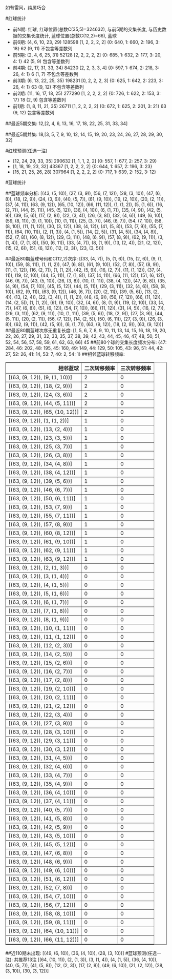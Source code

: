 <!-- 
.. title: 大乐透17045期(2017-04-22)数据分析报告
.. slug: dlott-17045-2017-04-22-report
.. date: 2017-04-23 08:00:00 UTC+08:00
.. tags: Lottery
.. link: 
.. description: 
.. type: text
-->

如有雷同，纯属巧合

<!-- TEASER_END-->

#红球统计

- 前N期: 红球, 红球位置(总数C(35,5)=324632), 与前5期的交集长度, 与历史数据的交集长度统计, 蓝球位置(总数C(12,2)=66), 蓝球
- 前6期: (4, 6, 10, 23, 29) 128598 [1, 2, 2, 2, 2] {0: 640, 1: 660, 2: 196, 3: 18} 62 (9, 11) 不包含等差数列
- 前5期: (2, 4, 6, 25, 31) 52128 [2, 2, 2, 2, 2] {0: 685, 1: 632, 2: 177, 3: 20, 4: 1} 42 (5, 9) 包含等差数列
- 前4期: (2, 17, 31, 33, 34) 84230 [2, 2, 3, 3, 4] {0: 597, 1: 674, 2: 218, 3: 26, 4: 1} 6 (1, 7) 不包含等差数列
- 前3期: (6, 13, 22, 25, 35) 198231 [0, 2, 2, 2, 3] {0: 625, 1: 642, 2: 223, 3: 26, 4: 1} 63 (9, 12) 不包含等差数列
- 前2期: (11, 16, 17, 18, 25) 277290 [1, 2, 2, 2, 2] {0: 726, 1: 622, 2: 153, 3: 17} 18 (2, 9) 包含等差数列
- 前1期: (1, 8, 11, 21, 35) 26711 [1, 2, 2, 2, 2] {0: 672, 1: 625, 2: 201, 3: 21} 63 (9, 12) 包含等差数列

##最近5期交集:
12,[2, 4, 6, 13, 16, 17, 18, 22, 25, 31, 33, 34]

##最近5期并集:
18,[3, 5, 7, 9, 10, 12, 14, 15, 19, 20, 23, 24, 26, 27, 28, 29, 30, 32]

#红球预测(任选一注)

- [12, 24, 29, 33, 35] 290632 [1, 1, 1, 2, 2] {0: 557, 1: 677, 2: 257, 3: 29}
- [1, 18, 19, 23, 32] 43367 [1, 2, 2, 2, 2] {0: 644, 1: 657, 2: 196, 3: 23}
- [15, 21, 25, 26, 28] 307964 [1, 2, 2, 2, 2] {0: 717, 1: 639, 2: 152, 3: 12}

#蓝球统计

##蓝球频率分析:
[(43, (5, 10)), (27, (3, 9)), (56, (7, 12)), (28, (3, 10)), (47, (6, 8)), (18, (2, 9)), (24, (3, 6)), (40, (5, 7)), (61, (9, 10)), (19, (2, 10)), (20, (2, 11)), (37, (4, 11)), (63, (9, 12)), (65, (10, 12)), (66, (11, 12)), (1, (1, 2)), (5, (1, 6)), (16, (2, 7)), (44, (5, 11)), (45, (5, 12)), (36, (4, 10)), (6, (1, 7)), (35, (4, 9)), (42, (5, 9)), (39, (5, 6)), (17, (2, 8)), (22, (3, 4)), (26, (3, 8)), (32, (4, 6)), (49, (6, 10)), (59, (8, 11)), (9, (1, 10)), (10, (1, 11)), (25, (3, 7)), (46, (6, 7)), (54, (7, 10)), (58, (8, 10)), (11, (1, 12)), (30, (3, 12)), (38, (4, 12)), (41, (5, 8)), (53, (7, 9)), (55, (7, 11)), (64, (10, 11)), (2, (1, 3)), (4, (1, 5)), (14, (2, 5)), (31, (4, 5)), (34, (4, 8)), (52, (7, 8)), (60, (8, 12)), (29, (3, 11)), (48, (6, 9)), (57, (8, 9)), (62, (9, 11)), (3, (1, 4)), (7, (1, 8)), (50, (6, 11)), (33, (4, 7)), (8, (1, 9)), (13, (2, 4)), (21, (2, 12)), (15, (2, 6)), (51, (6, 12)), (12, (2, 3)), (23, (3, 5))]

##最近80期蓝球号码和C(12,2)次序:
 [(33, (4, 7)), (5, (1, 6)), (15, (2, 6)), (9, (1, 10)), (59, (8, 11)), (1, (1, 2)), (47, (6, 8)), (61, (9, 10)), (52, (7, 8)), (57, (8, 9)), (11, (1, 12)), (16, (2, 7)), (1, (1, 2)), (42, (5, 9)), (16, (2, 7)), (11, (1, 12)), (37, (4, 11)), (19, (2, 10)), (44, (5, 11)), (7, (1, 8)), (37, (4, 11)), (66, (11, 12)), (51, (6, 12)), (46, (6, 7)), (43, (5, 10)), (26, (3, 8)), (10, (1, 11)), (38, (4, 12)), (47, (6, 8)), (35, (4, 9)), (54, (7, 10)), (45, (5, 12)), (44, (5, 11)), (29, (3, 11)), (32, (4, 6)), (58, (8, 10)), (62, (9, 11)), (63, (9, 12)), (46, (6, 7)), (20, (2, 11)), (39, (5, 6)), (13, (2, 4)), (13, (2, 4)), (22, (3, 4)), (1, (1, 2)), (48, (6, 9)), (56, (7, 12)), (66, (11, 12)), (14, (2, 5)), (1, (1, 2)), (61, (9, 10)), (32, (4, 6)), (8, (1, 9)), (19, (2, 10)), (33, (4, 7)), (47, (6, 8)), (51, (6, 12)), (54, (7, 10)), (66, (11, 12)), (31, (4, 5)), (16, (2, 7)), (29, (3, 11)), (62, (9, 11)), (10, (1, 11)), (39, (5, 6)), (18, (2, 9)), (27, (3, 9)), (44, (5, 11)), (20, (2, 11)), (56, (7, 12)), (14, (2, 5)), (50, (6, 11)), (27, (3, 9)), (26, (3, 8)), (62, (9, 11)), (42, (5, 9)), (6, (1, 7)), (63, (9, 12)), (18, (2, 9)), (63, (9, 12))]
##最近80期蓝球次序无重复长度:
 [1, 5, 6, 7, 8, 9, 10, 11, 13, 14, 15, 16, 18, 19, 20, 22, 26, 27, 29, 31, 32, 33, 35, 37, 38, 39, 42, 43, 44, 45, 46, 47, 48, 50, 51, 52, 54, 56, 57, 58, 59, 61, 62, 63, 66] 45
##前80个球的交集长度频次分布:
{47: 284, 46: 202, 48: 195, 45: 160, 49: 149, 44: 129, 50: 105, 43: 96, 51: 44, 42: 27, 52: 26, 41: 14, 53: 7, 40: 2, 54: 1}
##相邻蓝球转移频率:
 <table border="1" class="table table-striped dataframe">
  <thead>
    <tr style="text-align: right;">
      <th>相邻蓝球</th>
      <th>二次转移频率</th>
      <th>三次转移频率</th>
    </tr>
  </thead>
  <tbody>
    <tr>
      <td>[(63, (9, 12)), (9, (1, 10))]</td>
      <td>2</td>
      <td>0</td>
    </tr>
    <tr>
      <td>[(63, (9, 12)), (18, (2, 9))]</td>
      <td>2</td>
      <td>0</td>
    </tr>
    <tr>
      <td>[(63, (9, 12)), (24, (3, 6))]</td>
      <td>2</td>
      <td>0</td>
    </tr>
    <tr>
      <td>[(63, (9, 12)), (44, (5, 11))]</td>
      <td>2</td>
      <td>0</td>
    </tr>
    <tr>
      <td>[(63, (9, 12)), (65, (10, 12))]</td>
      <td>2</td>
      <td>0</td>
    </tr>
    <tr>
      <td>[(63, (9, 12)), (1, (1, 2))]</td>
      <td>1</td>
      <td>0</td>
    </tr>
    <tr>
      <td>[(63, (9, 12)), (13, (2, 4))]</td>
      <td>1</td>
      <td>0</td>
    </tr>
    <tr>
      <td>[(63, (9, 12)), (23, (3, 5))]</td>
      <td>1</td>
      <td>0</td>
    </tr>
    <tr>
      <td>[(63, (9, 12)), (25, (3, 7))]</td>
      <td>1</td>
      <td>0</td>
    </tr>
    <tr>
      <td>[(63, (9, 12)), (26, (3, 8))]</td>
      <td>1</td>
      <td>0</td>
    </tr>
    <tr>
      <td>[(63, (9, 12)), (34, (4, 8))]</td>
      <td>1</td>
      <td>0</td>
    </tr>
    <tr>
      <td>[(63, (9, 12)), (38, (4, 12))]</td>
      <td>1</td>
      <td>0</td>
    </tr>
    <tr>
      <td>[(63, (9, 12)), (39, (5, 6))]</td>
      <td>1</td>
      <td>0</td>
    </tr>
    <tr>
      <td>[(63, (9, 12)), (46, (6, 7))]</td>
      <td>1</td>
      <td>0</td>
    </tr>
    <tr>
      <td>[(63, (9, 12)), (50, (6, 11))]</td>
      <td>1</td>
      <td>0</td>
    </tr>
    <tr>
      <td>[(63, (9, 12)), (53, (7, 9))]</td>
      <td>1</td>
      <td>0</td>
    </tr>
    <tr>
      <td>[(63, (9, 12)), (55, (7, 11))]</td>
      <td>1</td>
      <td>0</td>
    </tr>
    <tr>
      <td>[(63, (9, 12)), (57, (8, 9))]</td>
      <td>1</td>
      <td>0</td>
    </tr>
    <tr>
      <td>[(63, (9, 12)), (60, (8, 12))]</td>
      <td>1</td>
      <td>0</td>
    </tr>
    <tr>
      <td>[(63, (9, 12)), (61, (9, 10))]</td>
      <td>1</td>
      <td>0</td>
    </tr>
    <tr>
      <td>[(63, (9, 12)), (62, (9, 11))]</td>
      <td>1</td>
      <td>0</td>
    </tr>
    <tr>
      <td>[(63, (9, 12)), (63, (9, 12))]</td>
      <td>1</td>
      <td>0</td>
    </tr>
    <tr>
      <td>[(63, (9, 12)), (2, (1, 3))]</td>
      <td>0</td>
      <td>0</td>
    </tr>
    <tr>
      <td>[(63, (9, 12)), (3, (1, 4))]</td>
      <td>0</td>
      <td>0</td>
    </tr>
    <tr>
      <td>[(63, (9, 12)), (4, (1, 5))]</td>
      <td>0</td>
      <td>0</td>
    </tr>
    <tr>
      <td>[(63, (9, 12)), (5, (1, 6))]</td>
      <td>0</td>
      <td>0</td>
    </tr>
    <tr>
      <td>[(63, (9, 12)), (6, (1, 7))]</td>
      <td>0</td>
      <td>0</td>
    </tr>
    <tr>
      <td>[(63, (9, 12)), (7, (1, 8))]</td>
      <td>0</td>
      <td>0</td>
    </tr>
    <tr>
      <td>[(63, (9, 12)), (8, (1, 9))]</td>
      <td>0</td>
      <td>0</td>
    </tr>
    <tr>
      <td>[(63, (9, 12)), (10, (1, 11))]</td>
      <td>0</td>
      <td>0</td>
    </tr>
    <tr>
      <td>[(63, (9, 12)), (11, (1, 12))]</td>
      <td>0</td>
      <td>0</td>
    </tr>
    <tr>
      <td>[(63, (9, 12)), (12, (2, 3))]</td>
      <td>0</td>
      <td>0</td>
    </tr>
    <tr>
      <td>[(63, (9, 12)), (14, (2, 5))]</td>
      <td>0</td>
      <td>0</td>
    </tr>
    <tr>
      <td>[(63, (9, 12)), (15, (2, 6))]</td>
      <td>0</td>
      <td>0</td>
    </tr>
    <tr>
      <td>[(63, (9, 12)), (16, (2, 7))]</td>
      <td>0</td>
      <td>0</td>
    </tr>
    <tr>
      <td>[(63, (9, 12)), (17, (2, 8))]</td>
      <td>0</td>
      <td>0</td>
    </tr>
    <tr>
      <td>[(63, (9, 12)), (19, (2, 10))]</td>
      <td>0</td>
      <td>0</td>
    </tr>
    <tr>
      <td>[(63, (9, 12)), (20, (2, 11))]</td>
      <td>0</td>
      <td>0</td>
    </tr>
    <tr>
      <td>[(63, (9, 12)), (21, (2, 12))]</td>
      <td>0</td>
      <td>0</td>
    </tr>
    <tr>
      <td>[(63, (9, 12)), (22, (3, 4))]</td>
      <td>0</td>
      <td>0</td>
    </tr>
    <tr>
      <td>[(63, (9, 12)), (27, (3, 9))]</td>
      <td>0</td>
      <td>0</td>
    </tr>
    <tr>
      <td>[(63, (9, 12)), (28, (3, 10))]</td>
      <td>0</td>
      <td>0</td>
    </tr>
    <tr>
      <td>[(63, (9, 12)), (29, (3, 11))]</td>
      <td>0</td>
      <td>0</td>
    </tr>
    <tr>
      <td>[(63, (9, 12)), (30, (3, 12))]</td>
      <td>0</td>
      <td>0</td>
    </tr>
    <tr>
      <td>[(63, (9, 12)), (31, (4, 5))]</td>
      <td>0</td>
      <td>0</td>
    </tr>
    <tr>
      <td>[(63, (9, 12)), (32, (4, 6))]</td>
      <td>0</td>
      <td>0</td>
    </tr>
    <tr>
      <td>[(63, (9, 12)), (33, (4, 7))]</td>
      <td>0</td>
      <td>0</td>
    </tr>
    <tr>
      <td>[(63, (9, 12)), (35, (4, 9))]</td>
      <td>0</td>
      <td>0</td>
    </tr>
    <tr>
      <td>[(63, (9, 12)), (36, (4, 10))]</td>
      <td>0</td>
      <td>0</td>
    </tr>
    <tr>
      <td>[(63, (9, 12)), (37, (4, 11))]</td>
      <td>0</td>
      <td>0</td>
    </tr>
    <tr>
      <td>[(63, (9, 12)), (40, (5, 7))]</td>
      <td>0</td>
      <td>0</td>
    </tr>
    <tr>
      <td>[(63, (9, 12)), (41, (5, 8))]</td>
      <td>0</td>
      <td>0</td>
    </tr>
    <tr>
      <td>[(63, (9, 12)), (42, (5, 9))]</td>
      <td>0</td>
      <td>0</td>
    </tr>
    <tr>
      <td>[(63, (9, 12)), (43, (5, 10))]</td>
      <td>0</td>
      <td>0</td>
    </tr>
    <tr>
      <td>[(63, (9, 12)), (45, (5, 12))]</td>
      <td>0</td>
      <td>0</td>
    </tr>
    <tr>
      <td>[(63, (9, 12)), (47, (6, 8))]</td>
      <td>0</td>
      <td>0</td>
    </tr>
    <tr>
      <td>[(63, (9, 12)), (48, (6, 9))]</td>
      <td>0</td>
      <td>0</td>
    </tr>
    <tr>
      <td>[(63, (9, 12)), (49, (6, 10))]</td>
      <td>0</td>
      <td>0</td>
    </tr>
    <tr>
      <td>[(63, (9, 12)), (51, (6, 12))]</td>
      <td>0</td>
      <td>0</td>
    </tr>
    <tr>
      <td>[(63, (9, 12)), (52, (7, 8))]</td>
      <td>0</td>
      <td>0</td>
    </tr>
    <tr>
      <td>[(63, (9, 12)), (54, (7, 10))]</td>
      <td>0</td>
      <td>0</td>
    </tr>
    <tr>
      <td>[(63, (9, 12)), (56, (7, 12))]</td>
      <td>0</td>
      <td>0</td>
    </tr>
    <tr>
      <td>[(63, (9, 12)), (58, (8, 10))]</td>
      <td>0</td>
      <td>0</td>
    </tr>
    <tr>
      <td>[(63, (9, 12)), (59, (8, 11))]</td>
      <td>0</td>
      <td>0</td>
    </tr>
    <tr>
      <td>[(63, (9, 12)), (64, (10, 11))]</td>
      <td>0</td>
      <td>0</td>
    </tr>
    <tr>
      <td>[(63, (9, 12)), (66, (11, 12))]</td>
      <td>0</td>
      <td>0</td>
    </tr>
  </tbody>
</table>
##近110期未出现:
 [(49, (6, 10)), (36, (4, 10)), (28, (3, 10))]
#蓝球预测(任选一注):
共推荐13注
 [(64, (10, 11)), (2, (1, 3)), (3, (1, 4)), (4, (1, 5)), (36, (4, 10)), (40, (5, 7)), (41, (5, 8)), (12, (2, 3)), (17, (2, 8)), (49, (6, 10)), (21, (2, 12)), (28, (3, 10)), (30, (3, 12))]

